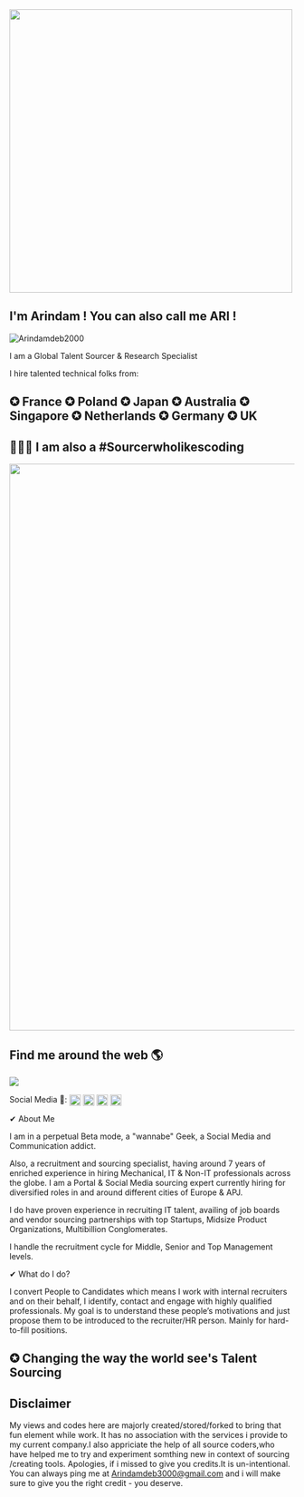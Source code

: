<img src="https://cdn.dribbble.com/users/1418633/screenshots/5106121/hi-dribbble-studiotale.gif" align="centre" height="undefined" width="500" />
</div>
<h2 align="left">I'm Arindam ! You can also call me ARI !</h2>


<div align="centre">
<p align="left"> <img src="https://github-readme-stats.vercel.app/api?username=Arindamdeb2000&show_icons=true" alt="Arindamdeb2000" /> </p>


I am a Global Talent Sourcer & Research Specialist



I hire talented technical folks from: <h2 align="left">✪ France ✪ Poland ✪ Japan ✪ Australia ✪ Singapore ✪ Netherlands ✪ Germany ✪ UK</h2> 

<h2 align="centre">👨🏾‍💻 I am also a #Sourcerwholikescoding</h2>
<img src="https://ampron.eu/wp-content/uploads/2019/01/code-developer.gif" align="centre" height="undefined" width="1000" />
</div>

<h2 align="left">Find me around the web 🌎</h2>

<div align="center">
<img src="https://komarev.com/ghpvc/?username=arindamdeb2000&&style=flat-square" align="left" />
</div>

<br />
<p align="left">Social Media 🔗:
<a href="https://twitter.com/Arindamdeb3000" target="blank"><img align="center" src="https://cdn.jsdelivr.net/npm/simple-icons@3.0.1/icons/twitter.svg" alt="Arindamdeb2000" height="20" width="20" /></a>
<a href="https://linkedin.com/in/arindamdeb" target="blank"><img align="center" src="https://cdn.jsdelivr.net/npm/simple-icons@3.0.1/icons/linkedin.svg" alt="Arindamdeb2000" height="20" width="20" /></a>
<a href="https://fb.com/Arindamdeb3000" target="blank"><img align="center" src="https://cdn.jsdelivr.net/npm/simple-icons@3.0.1/icons/facebook.svg" alt="Arindamdeb2000" height="20" width="20" /></a>
<a href="https://instagram.com/Arindamdeb3000" target="blank"><img align="center" src="https://cdn.jsdelivr.net/npm/simple-icons@3.0.1/icons/instagram.svg" alt="Arindamdeb2000" height="20" width="20" /></a>
</p>

✔ About Me

I am in a perpetual Beta mode, a "wannabe" Geek, a Social Media and Communication addict.

Also, a recruitment and sourcing specialist, having around 7 years of enriched experience in hiring Mechanical, IT & Non-IT professionals across the globe. I am a Portal & Social Media sourcing expert currently hiring for diversified roles in and around different cities of Europe & APJ.

I do have proven experience in recruiting IT talent, availing of job boards and vendor sourcing partnerships with top Startups, Midsize Product Organizations, Multibillion Conglomerates.

I handle the recruitment cycle for Middle, Senior and Top Management levels.

✔ What do I do?

I convert People to Candidates which means I work with internal recruiters and on their behalf, I identify, contact and engage with highly qualified professionals. My goal is to understand these people’s motivations and just propose them to be introduced to the recruiter/HR person. Mainly for hard-to-fill positions.

<h2 align="left">✪ Changing the way the world see's Talent Sourcing</h2> 



<h2 align="left">Disclaimer</h2> 

My views and codes here are majorly created/stored/forked to bring that fun element while work. It has no association with the services i provide to my current company.I also appriciate the help of all source coders,who have helped me to try and experiment somthing new in context of sourcing /creating tools. Apologies, if i missed to give you credits.It is un-intentional. You can always ping me at Arindamdeb3000@gmail.com and i will  make sure to give you the right credit -  you deserve.   
